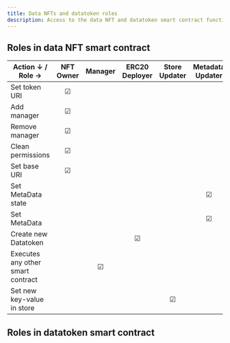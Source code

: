 ```yaml
---
title: Data NFTs and datatoken roles
description: Access to the data NFT and datatoken smart contract functions is controlled by the permssions stored on chain in the contracts. 
---
```


## Roles in data NFT smart contract

| Action &darr; / Role &rarr;       | NFT Owner          | Manager            | ERC20 Deployer     | Store Updater      | Metadata Updater   |
|-----------------------------------|--------------------|--------------------|--------------------|--------------------|--------------------|
| Set token URI                     | <center>&#9745;</center> |                    |                    |                    |                    |
| Add manager                       | <center>&#9745;</center> |                    |                    |                    |                    |
| Remove manager                    | <center>&#9745;</center> |                    |                    |                    |                    |
| Clean permissions                 | <center>&#9745;</center> |                    |                    |                    |                    |
| Set base URI                      | <center>&#9745;</center> |                    |                    |                    |                    |
| Set MetaData state                |                    |                    |                    |                    | <center>&#9745;</center> |
| Set MetaData                      |                    |                    |                    |                    | <center>&#9745;</center> |
| Create new Datatoken              |                    |                    | <center>&#9745;</center> |                    |                    |
| Executes any other smart contract |                    | <center>&#9745;</center> |                    |                    |                    |
| Set new key-value in store        |                    |                    |                    | <center>&#9745;</center> |                    |

## Roles in datatoken smart contract
